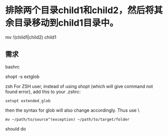 # 排除两个目录child1和child2，然后将其余目录移动到child1目录中。
mv !(child1|child2) child1

## 需求
bashrc

shopt -s extglob

zsh
For ZSH user, instead of using shopt (which will give command not found error), add this to your .zshrc: 
```
setopt extended_glob 
```
then the syntax for glob will also change accordingly. Thus use \
```
mv ~/path/to/source^(exception) ~/path/to/target/folder 
```
should do 
